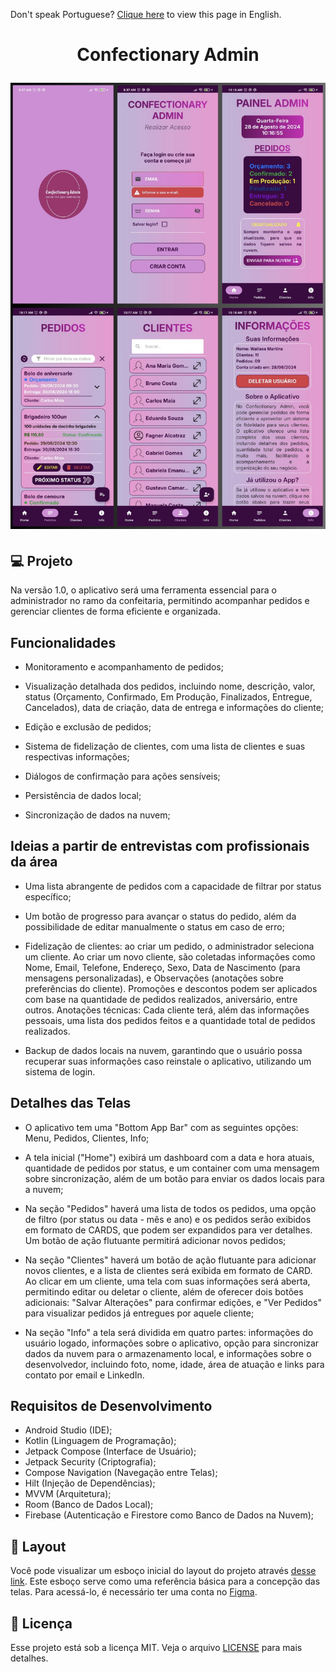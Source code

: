 Don't speak Portuguese? <a href="./README.md">Clique here</a> to view this page in English.

<h1 align="center">
  <p align="center">Confectionary Admin</p>

<img
src="./screenshot.png"
alt="Confectionary Admin screenshot"
/>

</h1>

## 💻 Projeto

Na versão 1.0, o aplicativo será uma ferramenta essencial para o administrador no ramo da confeitaria, permitindo acompanhar pedidos e gerenciar clientes de forma eficiente e organizada.

## Funcionalidades

- Monitoramento e acompanhamento de pedidos;

- Visualização detalhada dos pedidos, incluindo nome, descrição, valor, status (Orçamento, Confirmado, Em Produção, Finalizados, Entregue, Cancelados), data de criação, data de entrega e informações do cliente;

- Edição e exclusão de pedidos;

- Sistema de fidelização de clientes, com uma lista de clientes e suas respectivas informações;

- Diálogos de confirmação para ações sensíveis;

- Persistência de dados local;

- Sincronização de dados na nuvem;

## Ideias a partir de entrevistas com profissionais da área

- Uma lista abrangente de pedidos com a capacidade de filtrar por status específico;

- Um botão de progresso para avançar o status do pedido, além da possibilidade de editar manualmente o status em caso de erro;

- Fidelização de clientes: ao criar um pedido, o administrador seleciona um cliente. Ao criar um novo cliente, são coletadas informações como Nome, Email, Telefone, Endereço, Sexo, Data de Nascimento (para mensagens personalizadas), e Observações (anotações sobre preferências do cliente). Promoções e descontos podem ser aplicados com base na quantidade de pedidos realizados, aniversário, entre outros. Anotações técnicas: Cada cliente terá, além das informações pessoais, uma lista dos pedidos feitos e a quantidade total de pedidos realizados.

- Backup de dados locais na nuvem, garantindo que o usuário possa recuperar suas informações caso reinstale o aplicativo, utilizando um sistema de login.

## Detalhes das Telas

- O aplicativo tem uma "Bottom App Bar" com as seguintes opções: Menu, Pedidos, Clientes, Info;

- A tela inicial ("Home") exibirá um dashboard com a data e hora atuais, quantidade de pedidos por status, e um container com uma mensagem sobre sincronização, além de um botão para enviar os dados locais para a nuvem;

- Na seção "Pedidos" haverá uma lista de todos os pedidos, uma opção de filtro (por status ou data - mês e ano) e os pedidos serão exibidos em formato de CARDS, que podem ser expandidos para ver detalhes. Um botão de ação flutuante permitirá adicionar novos pedidos;

- Na seção "Clientes" haverá um botão de ação flutuante para adicionar novos clientes, e a lista de clientes será exibida em formato de CARD. Ao clicar em um cliente, uma tela com suas informações será aberta, permitindo editar ou deletar o cliente, além de oferecer dois botões adicionais: "Salvar Alterações" para confirmar edições, e "Ver Pedidos" para visualizar pedidos já entregues por aquele cliente;

- Na seção "Info" a tela será dividida em quatro partes: informações do usuário logado, informações sobre o aplicativo, opção para sincronizar dados da nuvem para o armazenamento local, e informações sobre o desenvolvedor, incluindo foto, nome, idade, área de atuação e links para contato por email e LinkedIn.

## Requisitos de Desenvolvimento

- Android Studio (IDE);
- Kotlin (Linguagem de Programação);
- Jetpack Compose (Interface de Usuário);
- Jetpack Security (Criptografia);
- Compose Navigation (Navegação entre Telas);
- Hilt (Injeção de Dependências);
- MVVM (Arquitetura);
- Room (Banco de Dados Local);
- Firebase (Autenticação e Firestore como Banco de Dados na Nuvem);

## 🔖 Layout

Você pode visualizar um esboço inicial do layout do projeto através [desse link](https://www.figma.com/design/1ePpKDDBsV50dEKt3cPUth/Confectionary-Admin?node-id=0-1&t=xPLcqNjJS2hsGzMx-0). Este esboço serve como uma referência básica para a concepção das telas. Para acessá-lo, é necessário ter uma conta no [Figma](http://figma.com/).


## 📄 Licença

Esse projeto está sob a licença MIT. Veja o arquivo [LICENSE](LICENSE.md) para mais detalhes.

<br />
